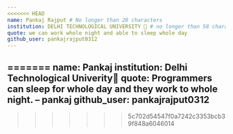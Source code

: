 ```yaml
---
<<<<<<< HEAD
name: Pankaj Rajput # No longer than 28 characters
institution: DELHI TECHNOLOGICAL UNIVERSITY 🚩 # no longer than 58 characters
quote: we can work whole night and able to sleep whole day
github_user: pankajrajput0312
---
```

=======
name: Pankaj
institution: Delhi Technological Univerity🚩 
quote: Programmers can sleep for whole day and they work to whole night. – pankaj
github_user: pankajrajput0312
---
>>>>>>> 5c702d54547f0a7242c3353bcb39f848a6046014
